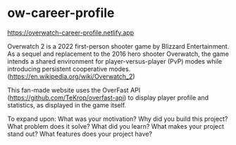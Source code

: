 # ow-career-profile
https://overwatch-career-profile.netlify.app

Overwatch 2 is a 2022 first-person shooter game by Blizzard Entertainment. As a sequel and replacement to the 2016 hero shooter Overwatch, the game intends a shared environment for player-versus-player (PvP) modes while introducing persistent cooperative modes. (https://en.wikipedia.org/wiki/Overwatch_2)

This fan-made website uses the OverFast API (https://github.com/TeKrop/overfast-api) to display player profile and statistics, as displayed in the game itself.  
 
 To expand upon:
 What was your motivation?
Why did you build this project?
What problem does it solve?
What did you learn?
What makes your project stand out?
What features does your project have?
